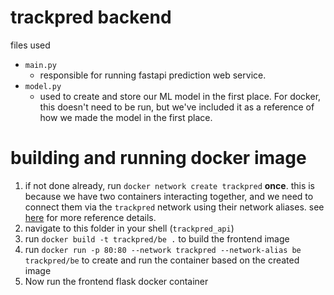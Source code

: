 # trackpred backend
files used
- `main.py`
  - responsible for running fastapi prediction web service.
- `model.py`
  - used to create and store our ML model in the first place. For docker, this doesn't need to be run, but we've included it as a reference of how we made the model in the first place.

# building and running docker image
1. if not done already, run `docker network create trackpred` **once**. this is because we have two containers interacting together, and we need to connect them via the `trackpred` network using their network aliases. see [here](https://docs.docker.com/get-started/07_multi_container/) for more reference details.
2. navigate to this folder in your shell (`trackpred_api`)
3. run `docker build -t trackpred/be .` to build the frontend image
4. run `docker run -p 80:80 --network trackpred --network-alias be trackpred/be` to create and run the container based on the created image
5. Now run the frontend flask docker container